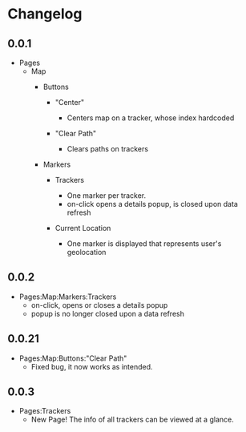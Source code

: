 # Changelog

## 0.0.1

- Pages
    - Map
        - Buttons
            - "Center"
                - Centers map on a tracker, whose index hardcoded

            - "Clear Path"
                - Clears paths on trackers

        - Markers
            - Trackers
                - One marker per tracker.
                - on-click opens a details popup, is closed upon data refresh

            - Current Location
                - One marker is displayed that represents user's geolocation

## 0.0.2

- Pages:Map:Markers:Trackers
    - on-click, opens or closes a details popup
    - popup is no longer closed upon a data refresh


## 0.0.21

- Pages:Map:Buttons:"Clear Path"
    - Fixed bug, it now works as intended.


## 0.0.3

- Pages:Trackers
    - New Page! The info of all trackers can be viewed at a glance.
